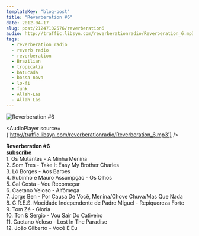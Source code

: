 ```yaml
---
templateKey: "blog-post"
title: "Reverberation #6"
date: 2012-04-17
slug: post/21247102576/reverberation6
audio: http://traffic.libsyn.com/reverberationradio/Reverberation_6.mp3
tags:
  - reverberation radio
  - reverb radio
  - reverberation
  - Brazilian
  - tropicalia
  - batucada
  - bossa nova
  - lo-fi
  - funk
  - Allah-Las
  - Allah Las
---
```


![Reverberation #6](../images/b62c14c7ffd368f04cd2b76436734873e2927887c58e088a6ebd82355742a44b.jpg)

<AudioPlayer source={'http://traffic.libsyn.com/reverberationradio/Reverberation_6.mp3'} />

<p><strong>Reverberation #6</strong><br /><strong><a href="http://itunes.apple.com/us/podcast/reverberation-radio/id520739212?ign-mpt=uo%3D4" title="subscribe" target="_blank">subscribe</a></strong><br />1. Os Mutantes - A Minha Menina<br />2. Som Tres - Take It Easy My Brother Charles<br />3. L&ocirc; Borges - Aos Baroes<br />4. Rubinho e Mauro Assump&ccedil;&atilde;o - Os Olhos<br />5. Gal Costa - Vou Recome&ccedil;ar<br />6. Caetano Veloso - Alf&ocirc;mega<br />7. Jorge Ben - Por Causa De Voc&ecirc;, Menina/Chove Chuva/Mas Que Nada<br />8. G.R.E.S. Mocidade Independente de Padre Miguel - Repiquereza Forte<br />9. Tom Z&eacute; - Gloria<br />10. Ton &amp; Sergio - Vou Sair Do Cativeiro<br />11. Caetano Veloso - Lost In The Paradise<br />12. Jo&atilde;o Gilberto - Voc&ecirc; E Eu&nbsp;</p>
